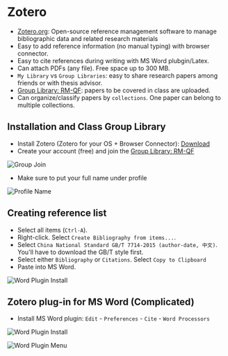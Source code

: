 # Zotero
* [Zotero.org](https://www.zotero.org): Open-source reference management software to manage bibliographic data and related research materials
* Easy to add reference information (no manual typing) with browser connector.
* Easy to cite references during writing with MS Word plubgin/Latex.
* Can attach PDFs (any file). Free space up to 300 MB. 
* `My Library` vs `Group Libraries`: easy to share research papers among friends or with thesis advisor.
* [Group Library: RM-QF](https://www.zotero.org/groups/2363301/phbs-rm-qf): papers to be covered in class are uploaded.
* Can organize/classify papers by `collections`. One paper can belong to multiple collections.

## Installation and Class Group Library
* Install Zotero (Zotero for your OS + Browser Connector): [Download](https://www.zotero.org/download/)
* Create your account (free) and join the [Group Library: RM-QF](https://www.zotero.org/groups/2363301/phbs-rm-qf)

![Group Join](../images/Group-Join.JPG)

* Make sure to put your full name under profile

![Profile Name](../images/Profile-Name.PNG)

## Creating reference list
* Select all items (`Ctrl-A`). 
* Right-click. Select `Create Bibliography from items...`. 
* Select `China National Standard GB/T 7714-2015 (author-date, 中文)`. You'll have to download the GB/T style first.
* Select either `Bibliography` or `Citations`. Select `Copy to Clipboard`
* Paste into MS Word.

![Word Plugin Install](../images/creating_bib.PNG)

## Zotero plug-in for MS Word (Complicated)
* Install MS Word plugin: `Edit` - `Preferences` - `Cite` - `Word Processors`

![Word Plugin Install](../images/msword_plugin.png)

![Word Plugin Menu](../images/msword_menu.PNG)


